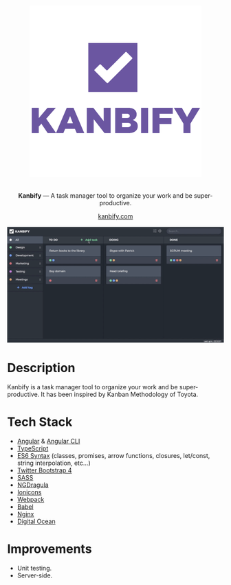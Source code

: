 <div align="center">
  <img src="https://github.com/jonathanmartinez/kanbify/blob/master/src/assets/logo_v.png?raw=true" height="400" alt="Logo">
    <br><br>
    <p><strong>Kanbify</strong> — A task manager tool to organize your work and be super-productive.</p>
    <a href="http://www.kanbify.com">kanbify.com</a>
    <br><br>
    <img src="https://github.com/jonathanmartinez/kanbify/blob/master/src/assets/board.gif?raw=true" alt="Demo">
</div>

# Description

Kanbify is a task manager tool to organize your work and be super-productive. It has been inspired by Kanban Methodology of Toyota.

# Tech Stack

* [Angular](https://angular.io/) & [Angular CLI](https://cli.angular.io/)
* [TypeScript](https://www.typescriptlang.org/)
* [ES6 Syntax](http://es6-features.org) (classes, promises, arrow functions, closures, let/const, string interpolation, etc...)
* [Twitter Bootstrap 4](https://v4-alpha.getbootstrap.com/)
* [SASS](http://sass-lang.com/)
* [NGDragula](http://valor-software.com/ng2-dragula/)
* [Ionicons](http://ionicons.com/)
* [Webpack](https://webpack.github.io/)
* [Babel](https://babeljs.io/)
* [Nginx](https://www.nginx.com/)
* [Digital Ocean](https://www.digitalocean.com/)

# Improvements

* Unit testing.
* Server-side.
